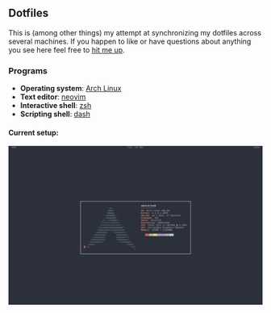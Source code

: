 ## Dotfiles

This is (among other things) my attempt at synchronizing my dotfiles across
several machines. If you happen to like or have questions about anything you
see here feel free to [hit me up](mailto:ehernandez@email.wm.edu).

### Programs

- **Operating system**: [Arch Linux](http://archlinux.org)
- **Text editor**: [neovim](http://neovim.io)
- **Interactive shell**: [zsh](http://www.zsh.org)
- **Scripting shell**: [dash](https://wiki.archlinux.org/index.php/Dash)

#### Current setup:
![nowm on Arch](screen.png)
